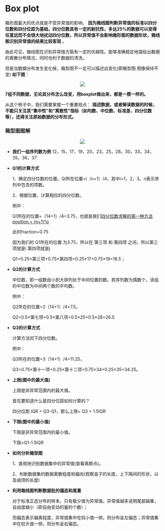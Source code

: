 # Box plot

箱形图最大的优点就是不受异常值的影响， __因为箱线图判断异常值的标准以四分位数和四分位距为基础，四分位数具有一定的耐抗性，多达25%的数据可以变得任意远而不会很大地扰动四分位数，所以异常值不会影响箱形图的数据形状，箱线图识别异常值的结果比较客观__ 。

由此可见，箱线图在识别异常值方面有一定的优越性。能够准确稳定地描绘出数据的离散分布情况，同时也利于数据的清洗。

但是当数据分布发生变化候，箱型图不一定可以描述出变化(即箱型图 图像保持不变) __如下图__：

<div align=center><img src="https://raw.githubusercontent.com/OneStepAndTwoSteps/Data_Analysis/master/static/%E5%8F%AF%E8%A7%86%E5%8C%96%E5%9B%BE%E8%A7%A3/box%20plot/v2-244720b667952f72b74eb4d196989b56_b.gif"/></div>

__7组不同数据，无论其分布怎么改变，用boxplot做出来，都是一模一样的。__


从这个例子中，我们需要掌握一个重要观点： __描述数据，或者解读数据的时候，不能只关注其“集中性”和“离散性”指标（如均数、中位数、标准差、四分位数等），还得关注原始数据的分布形式。__


### 箱型图图解

<div align=center><img src="https://raw.githubusercontent.com/OneStepAndTwoSteps/Data_Analysis/master/static/%E5%8F%AF%E8%A7%86%E5%8C%96%E5%9B%BE%E8%A7%A3/box%20plot/2.png"/></div>


*   __我们一组序列数为例__ 12，15，17，19，20，23，25，28，30，33，34，35，36，37


*   __Q1的计算方式__

    1、确定四分位数的位置。Qi所在位置=i（n+1）/4，其中i=1，2，3。n表示序列中包含的项数。

    2、根据位置，计算相应的四分位数。

    例中：

    Q1所在的位置=（14+1）/4=3.75，也就是我们[四分位数求解的第一种方法 position = (n+1)*p](https://github.com/OneStepAndTwoSteps/Data_Analysis/blob/master/Pandas%E7%A7%91%E5%AD%A6%E8%AE%A1%E7%AE%97%E5%BA%93/README.md#%E5%88%86%E4%BD%8D%E6%95%B0%E8%A7%A3%E9%87%8A)
    
    此时fraction=0.75

    因为我们的 Q1所在的位置 为3.75，所以在 第三项 和 第四项 之间，所以第三项就是i 第四项就是j

    Q1=0.25×第三项+0.75×第四项=0.25×17+0.75×19=18.5；


*   __Q2的计算方式__

    中位数，即一组数由小到大排列处于中间位置的数。若序列数为偶数个，该组的中位数为中间两个数的平均数。

    例中：

    Q2所在的位置=2（14+1）/4=7.5，

    Q2=0.5×第七项+0.5×第八项=0.5×25+0.5×28=26.5



*   __Q3的计算方式__

    计算方法同下四分位数。

    例中：

    Q3所在的位置=3（14+1）/4=11.25，

    Q3=0.75×第十一项+0.25×第十二项=0.75×34+0.25×35=34.25。


*   __上限(图中的最大值)__

    上限是非异常范围内的最大值。

    首先要知道什么是四分位距如何计算的？

    四分位距 IQR = Q3-Q1，那么上限= Q3 + 1.5IQR



*   __下限(图中的最小值)__

    下限是非异常范围内的最小值。

    下限=Q1-1.5IQR


*   __如何分析箱型图__

    1、直观地识别数据集中的异常值(查看离群点)。

    2、判断数据集的数据离散程度和偏向(观察盒子的长度，上下隔间的形状，以及胡须的长度)  

*   __利用箱线图判断数据批的偏态和尾重__ 

    对于标准正态分布的样本，只有极少值为异常值。异常值越多说明尾部越重，自由度越小（即自由变动的量的个数）；

    而偏态表示偏离程度，异常值集中在较小值一侧，则分布呈左偏态；异常值集中在较大值一侧，则分布呈右偏态。
